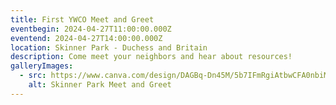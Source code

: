 ```yaml
---
title: First YWCO Meet and Greet
eventbegin: 2024-04-27T11:00:00.000Z
eventend: 2024-04-27T14:00:00.000Z
location: Skinner Park - Duchess and Britain
description: Come meet your neighbors and hear about resources!
galleryImages:
  - src: https://www.canva.com/design/DAGBq-Dn45M/5b7IFmRgiAtbwCFA0nbiMw/edit
    alt: Skinner Park Meet and Greet
---
```

